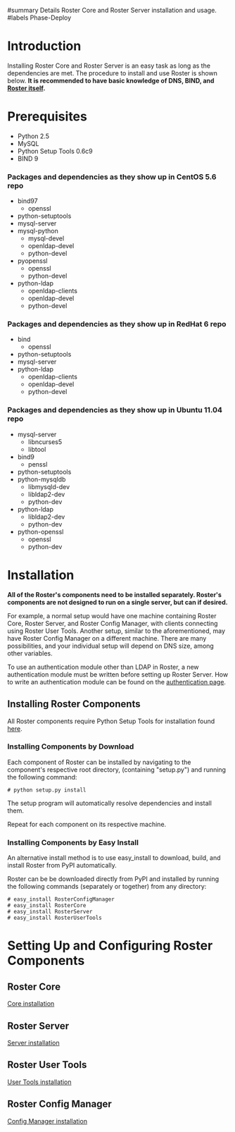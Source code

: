 ﻿#summary Details Roster Core and Roster Server installation and usage.
#labels Phase-Deploy




# Introduction #

Installing Roster Core and Roster Server is an easy task as long as the dependencies are met. The procedure to install and use Roster is shown below. **It is recommended to have basic knowledge of DNS, BIND, and [Roster itself](About.md).**


# Prerequisites #
  * Python 2.5
  * MySQL
  * Python Setup Tools 0.6c9
  * BIND 9
### Packages and dependencies as they show up in CentOS 5.6 repo ###
  * bind97
    * openssl
  * python-setuptools
  * mysql-server
  * mysql-python
    * mysql-devel
    * openldap-devel
    * python-devel
  * pyopenssl
    * openssl
    * python-devel
  * python-ldap
    * openldap-clients
    * openldap-devel
    * python-devel
### Packages and dependencies as they show up in RedHat 6 repo ###
  * bind
    * openssl
  * python-setuptools
  * mysql-server
  * python-ldap
    * openldap-clients
    * openldap-devel
    * python-devel
### Packages and dependencies as they show up in Ubuntu 11.04 repo ###
  * mysql-server
    * libncurses5
    * libtool
  * bind9
    * penssl
  * python-setuptools
  * python-mysqldb
    * libmysqld-dev
    * libldap2-dev
    * python-dev
  * python-ldap
    * libldap2-dev
    * python-dev
  * python-openssl
    * openssl
    * python-dev


# Installation #

**All of the Roster's components need to be installed separately. Roster's components are not designed to run on a single server, but can if desired.**

For example, a normal setup would have one machine containing Roster Core, Roster Server, and Roster Config Manager, with clients connecting using Roster User Tools.
Another setup, similar to the aforementioned, may have Roster Config Manager on a different machine.
There are many possibilities, and your individual setup will depend on DNS size, among other variables.

To use an authentication module other than LDAP in Roster, a new authentication module must be written before setting up Roster Server. How to write an authentication module can be found on the [authentication page](Authentication.md).


## Installing Roster Components ##

All Roster components require Python Setup Tools for installation found [here](http://pypi.python.org/pypi/setuptools).


### Installing Components by Download ###

Each component of Roster can be installed by navigating to the component's respective root directory, (containing "setup.py") and running the following command:

```
# python setup.py install
```

The setup program will automatically resolve dependencies and install them.

Repeat for each component on its respective machine.


### Installing Components by Easy Install ###

An alternative install method is to use easy\_install to download, build, and install Roster from PyPI automatically.

Roster can be be downloaded directly from PyPI and installed by running the following commands (separately or together) from any directory:
```
# easy_install RosterConfigManager
# easy_install RosterCore
# easy_install RosterServer
# easy_install RosterUserTools
```


# Setting Up and Configuring Roster Components #


## Roster Core ##

[Core installation](CoreInstallation.md)


## Roster Server ##

[Server installation](ServerInstallation.md)


## Roster User Tools ##

[User Tools installation](UserToolsInstallation.md)


## Roster Config Manager ##

[Config Manager installation](ConfigManagerInstallation.md)
